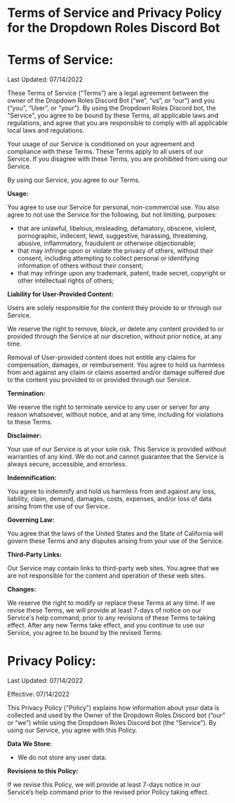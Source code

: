 # Terms of Service and Privacy Policy for the Dropdown Roles Discord Bot

# **Terms of Service:**

Last Updated: 07/14/2022

These Terms of Service (“Terms”) are a legal agreement between the owner of the Dropdown Roles Discord Bot (“we”, “us”, or “our”) and you (“you”, “User”, or “your”). By using the Dropdown Roles Discord bot, the “Service”, you agree to be bound by these Terms, all applicable laws and regulations, and agree that you are responsible to comply with all applicable local laws and regulations.

Your usage of our Service is conditioned on your agreement and compliance with these Terms. These Terms apply to all users of our Service. If you disagree with these Terms, you are prohibited from using our Service.

By using our Service, you agree to our Terms.

**Usage:**

You agree to use our Service for personal, non-commercial use. You also agree to not use the Service for the following, but not limiting, purposes:

- that are unlawful, libelous, misleading, defamatory, obscene, violent, pornographic, indecent, lewd, suggestive, harassing, threatening, abusive, inflammatory, fraudulent or otherwise objectionable;
- that may infringe upon or violate the privacy of others, without their consent, including attempting to collect personal or identifying information of others without their consent;
- that may infringe upon any trademark, patent, trade secret, copyright or other intellectual rights of others;

**Liability for User-Provided Content:**

Users are solely responsible for the content they provide to or through our Service.

We reserve the right to remove, block, or delete any content provided to or provided through the Service at our discretion, without prior notice, at any time.

Removal of User-provided content does not entitle any claims for compensation, damages, or reimbursement. You agree to hold us harmless from and against any claim or claims asserted and/or damage suffered due to the content you provided to or provided through our Service.

**Termination:**

We reserve the right to terminate service to any user or server for any reason whatsoever, without notice, and at any time, including for violations to these Terms.

**Disclaimer:**

Your use of our Service is at your sole risk. This Service is provided without warranties of any kind. We do not and cannot guarantee that the Service is always secure, accessible, and errorless.

**Indemnification:**

You agree to indemnify and hold us harmless from and against any loss, liability, claim, demand, damages, costs, expenses, and/or loss of data arising from the use of our Service.

**Governing Law:**

You agree that the laws of the United States and the State of California will govern these Terms and any disputes arising from your use of the Service.

**Third-Party Links:**

Our Service may contain links to third-party web sites. You agree that we are not responsible for the content and operation of these web sites.

**Changes:**

We reserve the right to modify or replace these Terms at any time. If we revise these Terms, we will provide at least 7-days of notice on our Service's help command, prior to any revisions of these Terms to taking effect. After any new Terms take effect, and you continue to use our Service, you agree to be bound by the revised Terms.

# **Privacy Policy:**

Last Updated: 07/14/2022

Effective: 07/14/2022

This Privacy Policy ("Policy") explains how information about your data is collected and used by the Owner of the Dropdown Roles Discord bot (“our” or “we”) while using the Dropdown Roles Discord bot (the “Service”). By using our Service, you agree with this Policy.

**Data We Store:** 
- We do not store any user data.


**Revisions to this Policy:**

If we revise this Policy, we will provide at least 7-days notice in our Service’s help command prior to the revised prior Policy taking effect. 
